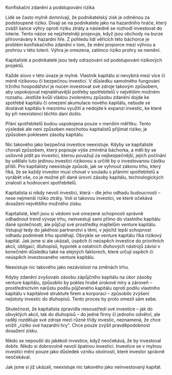Konfiskační zdanění a podstupování rizika

Lidé se často mylně domnívají, že podnikatelský zisk je odměnou za podstoupené riziko. Dívají se na podnikatele jako na hazardního hráče, který zvážil šance výhry oproti riziku ztráty a následně se rozhodl investovat do loterie. Tento názor se nejzřetelněji projevuje, když jsou obchody na burze přirovnávány k hazardní hře. Z pohledu lidí věřících této báchorce je problém konfiskačního zdanění v tom, že mění proporce mezi výhrou a prohrou v této loterii. Výhra je omezena, zatímco riziko prohry se nemění.

Kapitalisté a podnikatelé jsou tedy odrazováni od podstupování rizikových projektů.

Každé slovo v této úvaze je mylné. Vlastník kapitálu si nevybírá mezi více či méně rizikovou či bezpečnou investicí. V důsledku samotného fungování tržního hospodářství je nucen investovat své zdroje takovým způsobem, aby uspokojoval nejnaléhavější potřeby spotřebitelů v největším možném rozsahu. Jestliže kvůli vládou zvolenému způsobu zdanění dojde ke spotřebě kapitálu či omezení akumulace nového kapitálu, nebude se dostávat kapitálu k meznímu využití a nedojde k expanzi investic, ke které by při neexistenci těchto daní došlo.

Přání spotřebitelů budou uspokojena pouze v menším měřítku. Tento výsledek ale není způsoben neochotou kapitalistů přijímat riziko; je způsoben poklesem zásoby kapitálu.

Nic takového jako bezpečná investice neexistuje. Kdyby se kapitalisté chovali způsobem, který popisuje výše zmíněná báchorka, a měli by se usilovně pídit po investici, kterou považují za nejbezpečnější, jejich počínání by udělalo tuto jedinou investici rizikovou a určitě by o investovanou částku přišli. Pro kapitalisty neexistuje způsob, jak se vyhnout zákonu trhu, který říká, že se každý investor musí chovat v souladu s přáními spotřebitelů a vyrábět vše, co je možné při dané úrovni zásoby kapitálu, technologických znalostí a hodnocení spotřebitelů.

Kapitalista si nikdy nevolí investici, která – dle jeho odhadu budoucnosti – nese nejmenší riziko ztráty. Volí si takovou investici, ve které očekává dosažení největšího možného zisku.

Kapitalisté, kteří jsou si vědomi své omezené schopnosti správně odhadnout trend vývoje trhu, neinvestují sami přímo do vlastního kapitálu dané společnosti, ale půjčují své prostředky majitelům venture kapitálu. Vstupují tedy do jakéhosi partnerství s těmi, v jejichž lepší schopnost odhadu podmínek trhu spoléhají. Obvykle se venture kapitálu říká rizikový kapitál. Jak jsme si ale ukázali, úspěch či neúspěch investice do prioritních akcií, obligací, dluhopisů, hypoték a ostatních dluhových nástrojů závisí v konečném důsledku také na stejných faktorech, které určují úspěch či neúspěch investovaného venture kapitálu.

Neexistuje nic takového jako nezávislost na změnách trhu.

Kdyby zdanění zvyšovalo zásobu zápůjčního kapitálu na úkor zásoby venture kapitálu, způsobilo by pokles hrubé úrokové míry a zároveň – prostřednictvím nárůstu podílu půjčeného kapitálu oproti podílu vlastního kapitálu v kapitálové struktuře firem a korporací – způsobilo zvýšení nejistoty investic do dluhopisů. Tento proces by proto omezil sám sebe.

Skutečnost, že kapitalista zpravidla nesoustředí své investice – jak do obvyklých akcií, tak do dluhopisů – do jedné firmy či jednoho odvětví, ale raději rozděluje své zdroje mezi různé třídy investic, neznamená, že chce snížit „riziko své hazardní hry". Chce pouze zvýšit pravděpodobnost dosažení zisku.

Nikdo se nepouští do jakékoli investice, když neočekává, že by investoval dobře. Nikdo si dobrovolně nevolí špatnou investici. Investice se v mylnou investici mění pouze jako důsledek vzniku okolností, které investor správně neočekával.

Jak jsme si již ukázali, neexistuje nic takového jako neinvestovaný kapitál.